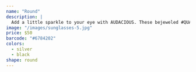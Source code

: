```yaml
---
name: "Round"
description: |
  Add a little sparkle to your eye with AUDACIOUS. These bejeweled #QUAYXNABILLA cat eye sunnies are the perfect summer accent, featuring a classic cat eye shape with glam rhinestone accents to keep you true to the name of the frame.
image: "/images/sunglasses-5.jpg"
price: $50
barcode: "#6784202"
colors:
  - silver
  - black
shape: round
---
```

